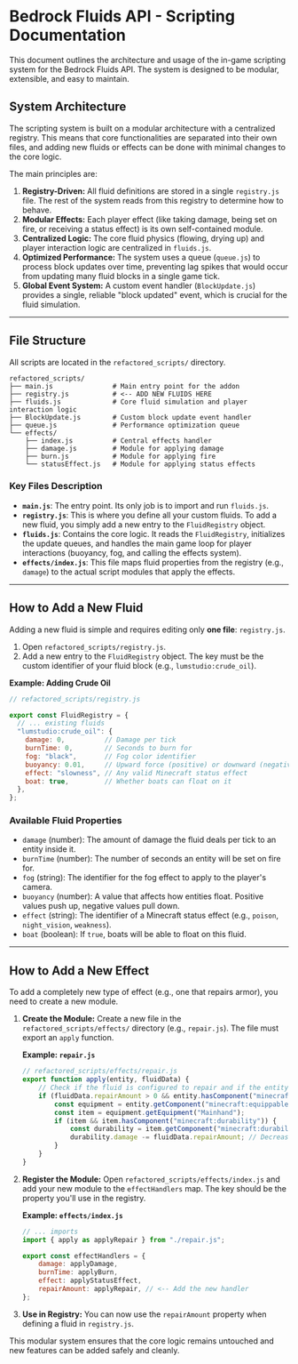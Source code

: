 # Bedrock Fluids API - Scripting Documentation

This document outlines the architecture and usage of the in-game scripting system for the Bedrock Fluids API. The system is designed to be modular, extensible, and easy to maintain.

## System Architecture

The scripting system is built on a modular architecture with a centralized registry. This means that core functionalities are separated into their own files, and adding new fluids or effects can be done with minimal changes to the core logic.

The main principles are:
1.  **Registry-Driven:** All fluid definitions are stored in a single `registry.js` file. The rest of the system reads from this registry to determine how to behave.
2.  **Modular Effects:** Each player effect (like taking damage, being set on fire, or receiving a status effect) is its own self-contained module.
3.  **Centralized Logic:** The core fluid physics (flowing, drying up) and player interaction logic are centralized in `fluids.js`.
4.  **Optimized Performance:** The system uses a queue (`queue.js`) to process block updates over time, preventing lag spikes that would occur from updating many fluid blocks in a single game tick.
5.  **Global Event System:** A custom event handler (`BlockUpdate.js`) provides a single, reliable "block updated" event, which is crucial for the fluid simulation.

---

## File Structure

All scripts are located in the `refactored_scripts/` directory.

```
refactored_scripts/
├── main.js               # Main entry point for the addon
├── registry.js           # <-- ADD NEW FLUIDS HERE
├── fluids.js             # Core fluid simulation and player interaction logic
├── BlockUpdate.js        # Custom block update event handler
├── queue.js              # Performance optimization queue
└── effects/
    ├── index.js          # Central effects handler
    ├── damage.js         # Module for applying damage
    ├── burn.js           # Module for applying fire
    └── statusEffect.js   # Module for applying status effects
```

### Key Files Description

*   **`main.js`**: The entry point. Its only job is to import and run `fluids.js`.
*   **`registry.js`**: This is where you define all your custom fluids. To add a new fluid, you simply add a new entry to the `FluidRegistry` object.
*   **`fluids.js`**: Contains the core logic. It reads the `FluidRegistry`, initializes the update queues, and handles the main game loop for player interactions (buoyancy, fog, and calling the effects system).
*   **`effects/index.js`**: This file maps fluid properties from the registry (e.g., `damage`) to the actual script modules that apply the effects.

---

## How to Add a New Fluid

Adding a new fluid is simple and requires editing only **one file**: `registry.js`.

1.  Open `refactored_scripts/registry.js`.
2.  Add a new entry to the `FluidRegistry` object. The key must be the custom identifier of your fluid block (e.g., `lumstudio:crude_oil`).

**Example: Adding Crude Oil**

```javascript
// refactored_scripts/registry.js

export const FluidRegistry = {
  // ... existing fluids
  "lumstudio:crude_oil": {
    damage: 0,          // Damage per tick
    burnTime: 0,        // Seconds to burn for
    fog: "black",       // Fog color identifier
    buoyancy: 0.01,     // Upward force (positive) or downward (negative)
    effect: "slowness", // Any valid Minecraft status effect
    boat: true,         // Whether boats can float on it
  },
};
```

### Available Fluid Properties

*   `damage` (number): The amount of damage the fluid deals per tick to an entity inside it.
*   `burnTime` (number): The number of seconds an entity will be set on fire for.
*   `fog` (string): The identifier for the fog effect to apply to the player's camera.
*   `buoyancy` (number): A value that affects how entities float. Positive values push up, negative values pull down.
*   `effect` (string): The identifier of a Minecraft status effect (e.g., `poison`, `night_vision`, `weakness`).
*   `boat` (boolean): If `true`, boats will be able to float on this fluid.

---

## How to Add a New Effect

To add a completely new type of effect (e.g., one that repairs armor), you need to create a new module.

1.  **Create the Module:** Create a new file in the `refactored_scripts/effects/` directory (e.g., `repair.js`). The file must export an `apply` function.

    **Example: `repair.js`**
    ```javascript
    // refactored_scripts/effects/repair.js
    export function apply(entity, fluidData) {
        // Check if the fluid is configured to repair and if the entity has the component
        if (fluidData.repairAmount > 0 && entity.hasComponent("minecraft:equippable")) {
            const equipment = entity.getComponent("minecraft:equippable");
            const item = equipment.getEquipment("Mainhand");
            if (item && item.hasComponent("minecraft:durability")) {
                const durability = item.getComponent("minecraft:durability");
                durability.damage -= fluidData.repairAmount; // Decrease damage (repair)
            }
        }
    }
    ```

2.  **Register the Module:** Open `refactored_scripts/effects/index.js` and add your new module to the `effectHandlers` map. The key should be the property you'll use in the registry.

    **Example: `effects/index.js`**
    ```javascript
    // ... imports
    import { apply as applyRepair } from "./repair.js";

    export const effectHandlers = {
        damage: applyDamage,
        burnTime: applyBurn,
        effect: applyStatusEffect,
        repairAmount: applyRepair, // <-- Add the new handler
    };
    ```

3.  **Use in Registry:** You can now use the `repairAmount` property when defining a fluid in `registry.js`.

This modular system ensures that the core logic remains untouched and new features can be added safely and cleanly.
